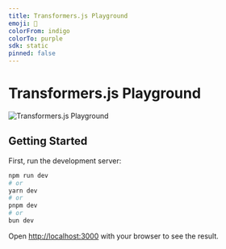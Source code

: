 ```yaml
---
title: Transformers.js Playground
emoji: 🛝
colorFrom: indigo
colorTo: purple
sdk: static
pinned: false
---
```

# Transformers.js Playground

![Transformers.js Playground](https://huggingface.co/datasets/huggingface/documentation-images/resolve/main/webllm/shot.png?)

## Getting Started

First, run the development server:

```bash
npm run dev
# or
yarn dev
# or
pnpm dev
# or
bun dev
```

Open [http://localhost:3000](http://localhost:3000) with your browser to see the result.
